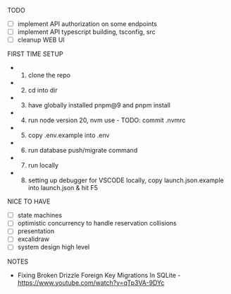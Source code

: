 TODO

- [ ] implement API authorization on some endpoints
- [ ] implement API typescript building, tsconfig, src
- [ ] cleanup WEB UI

FIRST TIME SETUP

- 1.  clone the repo
- 2.  cd into dir
- 3.  have globally installed pnpm@9 and pnpm install
- 4.  run node version 20, nvm use - TODO: commit .nvmrc
- 5.  copy .env.example into .env
- 6.  run database push/migrate command
- 7.  run locally
- 8.  setting up debugger for VSCODE locally, copy launch.json.example into launch.json & hit F5

NICE TO HAVE

- [ ] state machines
- [ ] optimistic concurrency to handle reservation collisions
- [ ] presentation
- [ ] excalidraw
- [ ] system design high level

NOTES

- Fixing Broken Drizzle Foreign Key Migrations In SQLite - https://www.youtube.com/watch?v=qTp3VA-9DYc
